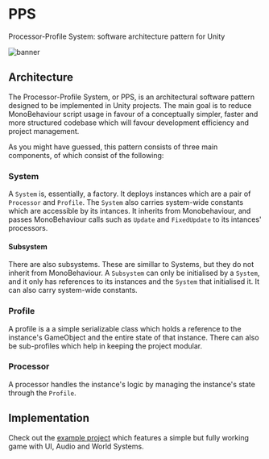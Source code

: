 # PPS
Processor-Profile System: software architecture pattern for Unity

![banner](https://media.discordapp.net/attachments/607007438180450305/662457107634847777/unknown.png)

## Architecture

The Processor-Profile System, or PPS, is an architectural software pattern designed to be implemented in Unity projects. The main goal is to reduce MonoBehaviour script usage in favour of a conceptually simpler, faster and more structured codebase which will favour development efficiency and project management.

As you might have guessed, this pattern consists of three main components, of which consist of the following:

### System
A `System` is, essentially, a factory. It deploys instances which are a pair of `Processor` and `Profile`. The `System` also carries system-wide constants which are accessible by its intances. It inherits from Monobehaviour, and passes MonoBehaviour calls such as `Update` and `FixedUpdate` to its intances' processors.

#### Subsystem
There are also subsystems. These are simillar to Systems, but they do not inherit from MonoBehaviour. A `Subsystem` can only be initialised by a `System`, and it only has references to its instances and the `System` that initialised it. It can also carry system-wide constants.

### Profile
A profile is a a simple serializable class which holds a reference to the instance's GameObject and the entire state of that instance. There can also be sub-profiles which help in keeping the project modular.

### Processor
A processor handles the instance's logic by managing the instance's state through the `Profile`. 

## Implementation

Check out the [example project](https://github.com/rellfy/PPSDemo.git) which features a simple but fully working game with UI, Audio and World Systems.
